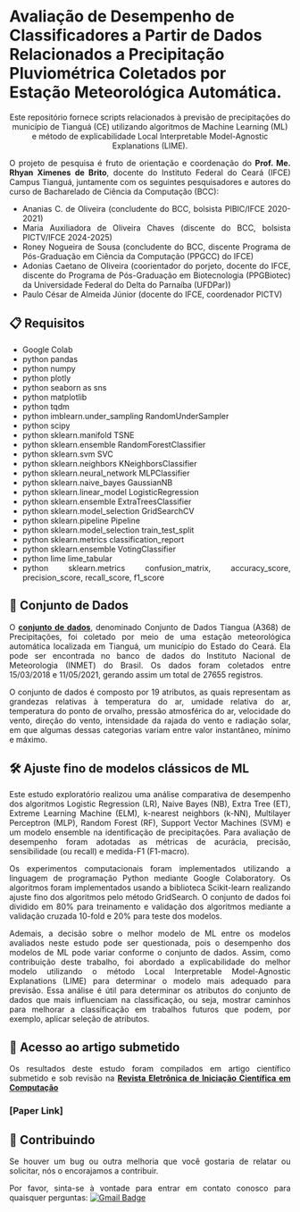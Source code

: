  # Avaliação de Desempenho de Classificadores a Partir de Dados Relacionados a Precipitação Pluviométrica Coletados por Estação Meteorológica Automática.

<p align="center">
Este repositório fornece scripts relacionados à previsão de precipitações do município de Tianguá (CE) utilizando algoritmos de Machine Learning (ML) e método de explicabilidade Local Interpretable Model-Agnostic Explanations (LIME).

<div align="justify">
  
O projeto de pesquisa é fruto de orientação e coordenação do **Prof. Me. Rhyan Ximenes de Brito**, docente do Instituto Federal do Ceará (IFCE) Campus Tianguá, juntamente com os seguintes pesquisadores e autores do curso de Bacharelado de Ciência da Computação (BCC):

* Ananias C. de Oliveira (concludente do BCC, bolsista PIBIC/IFCE 2020-2021)
* Maria Auxiliadora de Oliveira Chaves (discente do BCC, bolsista PICTV/IFCE 2024-2025)
* Roney Nogueira de Sousa (concludente do BCC, discente Programa de Pós-Graduação em Ciência da Computação (PPGCC) do IFCE)
* Adonias Caetano de Oliveira (coorientador do porjeto, docente do IFCE, discente do Programa de Pós-Graduação em Biotecnologia (PPGBiotec) da Universidade Federal do Delta do Parnaíba (UFDPar)) 
* Paulo César de Almeida Júnior (docente do IFCE, coordenador PICTV)

</p>

 ## 📋 Requisitos

* Google Colab
* python pandas
* python numpy
* python plotly
* python seaborn as sns
* python matplotlib
* python tqdm
* python imblearn.under_sampling RandomUnderSampler
* python scipy
* python sklearn.manifold TSNE
* python sklearn.ensemble RandomForestClassifier
* python sklearn.svm SVC
* python sklearn.neighbors KNeighborsClassifier
* python sklearn.neural_network MLPClassifier
* python sklearn.naive_bayes GaussianNB
* python sklearn.linear_model LogisticRegression
* python sklearn.ensemble ExtraTreesClassifier
* python sklearn.model_selection GridSearchCV
* python sklearn.pipeline Pipeline
* python sklearn.model_selection train_test_split
* python sklearn.metrics classification_report
* python sklearn.ensemble VotingClassifier
* python lime lime_tabular
* python sklearn.metrics confusion_matrix, accuracy_score, precision_score, recall_score, f1_score
  
## 📖  Conjunto de Dados

O <a href="https://zenodo.org/records/14914786"><strong>conjunto de dados</strong></a>, denominado Conjunto de Dados Tiangua (A368) de Precipitações, foi coletado por meio de uma estação meteorológica automática localizada em Tianguá, um município do Estado do Ceará. Ela pode ser encontrada no banco de dados do Instituto Nacional de Meteorologia (INMET) do Brasil. Os dados foram coletados entre 15/03/2018 e 11/05/2021, gerando assim um total de 27655 registros.

O conjunto de dados é composto por 19 atributos, as quais representam as grandezas relativas à temperatura do ar, umidade relativa do ar, temperatura do ponto de orvalho, pressão atmosférica do ar, velocidade do vento, direção do vento, intensidade da rajada do vento e radiação solar, em que algumas dessas categorias variam entre valor instantâneo, mínimo e máximo.

## 🛠 Ajuste fino de modelos clássicos de ML

Este estudo exploratório realizou uma análise comparativa de desempenho dos algoritmos Logistic Regression (LR), Naive Bayes (NB), Extra Tree (ET), Extreme Learning Machine (ELM), k-nearest neighbors (k-NN), Multilayer Perceptron (MLP), Random Forest (RF), Support Vector Machines (SVM) e um modelo ensemble na identificação de precipitações. Para avaliação de desempenho foram adotadas as métricas de acurácia, precisão, sensibilidade (ou recall) e medida-F1 (F1-macro). 

Os experimentos computacionais foram implementados utilizando a linguagem de programação Python mediante Google Colaboratory. Os algoritmos foram implementados usando a biblioteca Scikit-learn realizando ajuste fino dos algoritmos pelo método GridSearch. O conjunto de dados foi dividido em 80% para treinamento e validação dos algoritmos mediante a validação cruzada 10-fold e 20% para teste dos modelos. 

Ademais, a decisão sobre o melhor modelo de ML entre os modelos avaliados neste estudo pode ser questionada, pois o desempenho dos modelos de ML pode variar conforme o conjunto de dados. Assim, como contribuição deste trabalho, foi abordado a explicabilidade do melhor modelo utilizando o método Local Interpretable Model-Agnostic Explanations (LIME) para determinar o modelo mais adequado para previsão. Essa análise é útil para determinar os atributos do conjunto de dados que mais influenciam na classificação, ou seja, mostrar caminhos para melhorar a classificação em trabalhos futuros que podem, por exemplo, aplicar seleção de atributos.

## 🤖 Acesso ao artigo submetido

Os resultados deste estudo foram compilados em artigo científico submetido e sob revisão na <a href="https://seer.ufrgs.br/reic"> <strong>Revista Eletrônica de Iniciação Científica em Computação</strong></a>

### [Paper Link]

## 👏 Contribuindo

Se houver um bug ou outra melhoria que você gostaria de relatar ou solicitar, nós o encorajamos a contribuir.

Por favor, sinta-se à vontade para entrar em contato conosco para quaisquer perguntas: [![Gmail Badge](https://img.shields.io/badge/-adonias.oliveira@ifce.edu.br-c14438?style=flat-square&logo=Gmail&logoColor=white&link=mailto:adonias.oliveira@ifce.edu.br)](mailto:adonias.oliveira@ifce.edu.br )

